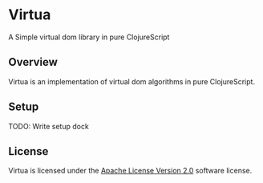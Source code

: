 # Virtua

A Simple virtual dom library in pure ClojureScript

## Overview

Virtua is an implementation of virtual dom algorithms in pure ClojureScript. 

## Setup

TODO: Write setup dock

## License

Virtua is licensed under the [Apache License Version 2.0](LICENSE) software
license.
